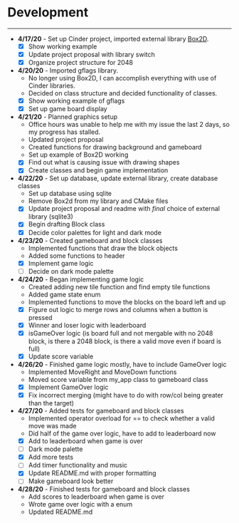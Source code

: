 # Development

---

- **4/17/20** - Set up Cinder project, imported external library [Box2D](https://github.com/sansumbrella/suBox2D).
    - [x] Show working example
    - [x] Update project proposal with library switch
    - [x] Organize project structure for 2048
    
- **4/20/20** - Imported gflags library.
    - No longer using Box2D, I can accomplish everything with use of Cinder libraries.
    - Decided on class structure and decided functionality of classes.
    - [x] Show working example of gflags
    - [x] Set up game board display

- **4/21/20** - Planned graphics setup
    - Office hours was unable to help me with my issue the last 2 days, so my progress has stalled.
    - Updated project proposal
    - Created functions for drawing background and gameboard
    - Set up example of Box2D working
    - [x] Find out what is causing issue with drawing shapes
    - [x] Create classes and begin game implementation

- **4/22/20** - Set up database, update external library, create database classes
    - Set up database using sqlite
    - Remove Box2d from my library and CMake files
    - [x] Update project proposal and readme with *final* choice of external library (sqlite3)
    - [x] Begin drafting Block class
    - [x] Decide color palettes for light and dark mode
    
- **4/23/20** - Created gameboard and block classes
    - Implemented functions that draw the block objects
    - Added some functions to header
    - [x] Implement game logic
    - [ ] Decide on dark mode palette
    
- **4/24/20** - Began implementing game logic
    - Created adding new tile function and find empty tile functions
    - Added game state enum
    - Implemented functions to move the blocks on the board left and up
    - [x] Figure out logic to merge rows and columns when a button is pressed
    - [x] Winner and loser logic with leaderboard
    - [x] isGameOver logic (is board full and not mergable with no 2048 block, is there a 2048 block, is there a valid move even if board is full)
    - [x] Update score variable
    
- **4/26/20** - Finished game logic mostly, have to include GameOver logic
    - Implemented MoveRight and MoveDown functions
    - Moved score variable from my_app class to gameboard class
    - [x] Implement GameOver logic
    - [x] Fix incorrect merging (might have to do with row/col being greater than the target)
    
- **4/27/20** - Added tests for gameboard and block classes
    - Implemented operator overload for == to check whether a valid move was made
    - Did half of the game over logic, have to add to leaderboard now
    - [x] Add to leaderboard when game is over
    - [ ] Dark mode palette
    - [x] Add more tests
    - [ ] Add timer functionality and music
    - [x] Update README.md with proper formatting
    - [ ] Make gameboard look better
    
- **4/28/20** - Finished tests for gameboard and block classes
    - Add scores to leaderboard when game is over
    - Wrote game over logic with a enum
    - Updated README.md
       